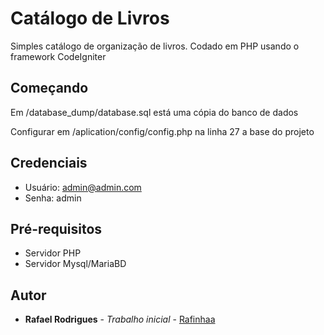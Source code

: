# Catálogo de Livros

Simples catálogo de organização de livros. Codado em PHP usando o framework CodeIgniter


## Começando

Em /database_dump/database.sql está uma cópia do banco de dados

Configurar em /aplication/config/config.php na linha 27 a base do projeto


## Credenciais

- Usuário: admin@admin.com
- Senha:   admin


## Pré-requisitos

- Servidor PHP
- Servidor Mysql/MariaBD


## Autor

* **Rafael Rodrigues** - *Trabalho inicial* - [Rafinhaa](https://github.com/Rafinhaa)
